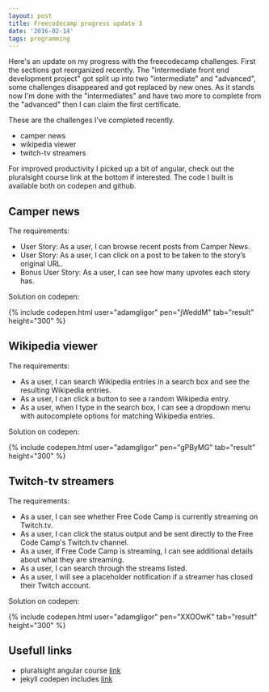 ```yaml
---
layout: post
title: Freecodecamp progress update 3
date: '2016-02-14'
tags: programming
---
```


Here's an update on my progress with the freecodecamp challenges. First the sections got reorganized recently. The "intermediate front end development project" got split up into two "intermediate" and "advanced", some challenges disappeared and got replaced by new ones.
As it stands now I'm done with the "intermediates" and have two more to complete from the "advanced" then I can claim the first certificate.

These are the challenges I've completed recently.

  - camper news
  - wikipedia viewer
  - twitch-tv streamers

For improved productivity I picked up a bit of angular, check out the pluralsight course link at the bottom if interested.  The code I built is available both on codepen and github. 

## Camper news
The requirements:

 - User Story: As a user, I can browse recent posts from Camper News.
 - User Story: As a user, I can click on a post to be taken to the story’s original URL.
 - Bonus User Story: As a user, I can see how many upvotes each story has.

Solution on codepen:

{% include codepen.html user="adamgligor" pen="jWeddM" tab="result" height="300" %}


## Wikipedia viewer
The requirements:

 - As a user, I can search Wikipedia entries in a search box and see the resulting Wikipedia entries.
 - As a user, I can click a button to see a random Wikipedia entry.
 - As a user, when I type in the search box, I can see a dropdown menu with autocomplete options for matching Wikipedia entries.

Solution on codepen:

{% include codepen.html user="adamgligor" pen="gPByMG" tab="result" height="300" %}


## Twitch-tv streamers
The requirements:

 - As a user, I can see whether Free Code Camp is currently streaming on Twitch.tv.
 - As a user, I can click the status output and be sent directly to the Free Code Camp's Twitch.tv channel.
 - As a user, if Free Code Camp is streaming, I can see additional details about what they are streaming.
 - As a user, I can search through the streams listed.
 - As a user, I will see a placeholder notification if a streamer has closed their Twitch account.

Solution on codepen:

{% include codepen.html user="adamgligor" pen="XXOOwK" tab="result" height="300" %}


## Usefull links

 - pluralsight angular course [link](https://www.pluralsight.com/courses/angularjs-fundamentals)
 - jekyll codepen includes [link](http://simonprickett.github.io/jekyll/markdown/github/2014/12/29/running-jekyll-on-github-pages.html)
